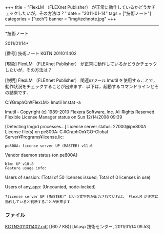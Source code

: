 ﻿+++
title = "FlexLM （FLEXnet Publisher） が正常に動作しているかどうかチェックしたいが，その方法は？"
date = "2011-01-14"
tags = ["技術ノート"]
categories = ["tech"]
banner = "img/technote.jpg"
+++

-----------------------------------------------------------------------------------------------------------------------------

*技術ノート

2011/01/14*


[番号]
技術ノート KGTN 2011011402

[現象]
FlexLM （FLEXnet Publisher）
が正常に動作しているかどうかチェックしたいが，その方法は？

[説明]
FlexLM （FLEXnet Publisher） 関連のツール lmutil
を使用することで，動作状況をチェックすることが出来ます．以下は，起動するコマンドラインとその結果です．

C:¥GraphOn¥FlexLM> lmutil lmstat -a

lmutil - Copyright (c) 1989-2010 Flexera Software, Inc. All Rights
Reserved.
Flexible License Manager status on Sun 12/14/2008 09:39

[Detecting lmgrd processes...]
License server status: 27000@pe800A
License file(s) on pe800A: C:¥GraphOn¥GO-Global
Server¥Programs¥license.lic:

    pe800A: license server UP (MASTER) v11.6

Vendor daemon status (on pe800A):

    blm: UP v10.8
    Feature usage info:

Users of session: (Total of 50 licenses issued; Total of 0 licenses in
use)

Users of any_app: (Uncounted, node-locked)

    ?license server UP (MASTER)” という文字列が出力されていれば， FlexLM が正常に動作していると判断することが出来ます．


### ファイル

 
 


[KGTN2011011402.pdf](http://techreport.kitasp.net/attachments/download/450/KGTN2011011402.pdf)
 [(60.7 KB)] [kitasp 技術センター, 2011/01/14
09:53]


 


 


